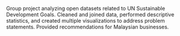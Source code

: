 Group project analyzing open datasets related to UN Sustainable Development Goals. Cleaned and joined data, performed descriptive statistics, and created multiple visualizations to address problem statements. Provided recommendations for Malaysian businesses.
